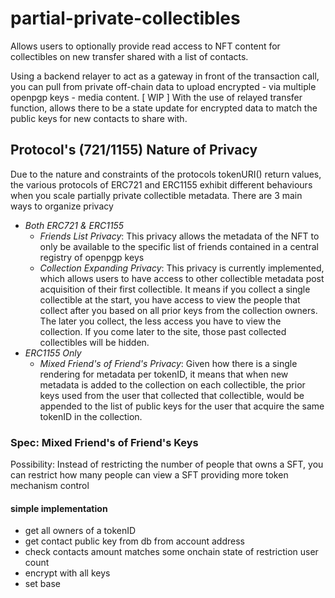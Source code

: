 # partial-private-collectibles
Allows users to optionally provide read access to NFT content for collectibles on new transfer shared with a list of contacts. 

Using a backend relayer to act as a gateway in front of the transaction call, you can pull from private off-chain data to upload encrypted - via multiple openpgp keys - media content. [ WIP ] With the use of relayed transfer function, allows there to be a state update for encrypted data to match the public keys for new contacts to share with.

## Protocol's (721/1155) Nature of Privacy
Due to the nature and constraints of the protocols tokenURI() return values, the various protocols of ERC721 and ERC1155 exhibit different behaviours when you scale partially private collectible metadata. There are 3 main ways to organize privacy

- *Both ERC721 & ERC1155*
    - _Friends List Privacy_: This privacy allows the metadata of the NFT to only be available to the specific list of friends contained in a central registry of openpgp keys 
    - _Collection Expanding Privacy_: This privacy is currently implemented, which allows users to have access to other collectible metadata post acquisition of their first collectible. It means if you collect a single collectible at the start, you have access to view the people that collect after you based on all prior keys from the collection owners. The later you collect, the less access you have to view the collection. If you come later to the site, those past collected collectibles will be hidden.
- *ERC1155 Only*
    - _Mixed Friend's of Friend's Privacy_: Given how there is a single rendering for metadata per tokenID, it means that when new metadata is added to the collection on each collectible, the prior keys used from the user that collected that collectible, would be appended to the list of public keys for the user that acquire the same tokenID in the collection. 


### Spec: Mixed Friend's of Friend's Keys
Possibility: Instead of restricting the number of people that owns a SFT, you can restrict how many people can view a SFT providing more token mechanism control

#### simple implementation
- get all owners of a tokenID
- get contact public key from db from account address
- check contacts amount matches some onchain state of restriction user count
- encrypt with all keys
- set base